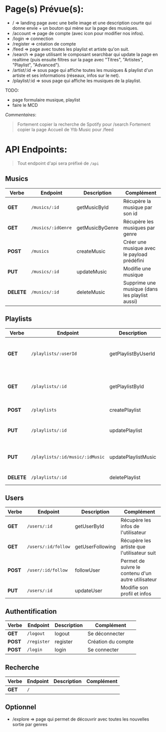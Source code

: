 # Page(s) Prévue(s):

- / => landing page avec une belle image et une description courte qui donne envie + un bouton qui mène sur la page des musiques.
- /account => page de compte (avec icon pour modifier nos infos).
- /login => connection
- /register => création de compte
- /feed => page avec toutes les playlist et artiste qu'on suit.
- /search => page utilisant le composant searchbar qui update la page en realtime (puis ensuite filtres sur la page avec "Titres", "Artistes", "Playlist", "Advanced").
- /artist/:id => sous page qui affiche toutes les musiques & playlist d'un artiste et ses informations (réseaux, infos sur le net).
- /playlist/:id => sous page qui affiche les musiques de la playlist.

TODO:
- page formulaire musique, playlist
- faire le MCD

*Commentaires*:
> Fortement copier la recherche de Spotify pour /search
> Fortement copier la page Accueil de Ytb Music pour /feed


# API Endpoints:
> Tout endpoint d'api sera préfixé de `/api`

## Musics

| Verbe      | Endpoint           | Description     | Complément                                     |
| ---------- | ------------------ | --------------- | ---------------------------------------------- |
| **GET**    | `/musics/:id`      | getMusicById    | Récupère la musique par son id                 |
| **GET**    | `/musics/:idGenre` | getMusicByGenre | Récupère les musiques par genre                |
| **POST**   | `/musics`          | createMusic     | Créer une musique avec le payload prédéfini    |
| **PUT**    | `/musics/:id`      | updateMusic     | Modifie une musique                            |
| **DELETE** | `/musics/:id`      | deleteMusic     | Supprime une musique (dans les playlist aussi) |

## Playlists

| Verbe      | Endpoint                        | Description         | Complément                                                           |
| ---------- | ------------------------------- | ------------------- | -------------------------------------------------------------------- |
| **GET**    | `/playlists/:userId`            | getPlaylistByUserId | Le param peut changer en fonction du retour du getUserById           |
| **GET**    | `/playlists/:id`                | getPlaylistById     | Récupère les informations d'une playlist (musiques, artistes etc...) |
| **POST**   | `/playlists`                    | createPlaylist      | Crée une playlist                                                    |
| **PUT**    | `/playlists/:id`                | updatePlaylist      | Mets à jours les infos/musiques d'une playlist                       |
| **PUT**    | `/playlists/:id/music/:idMusic` | updatePlaylistMusic | Ajoute ou supprime la musique de la playlist                         |
| **DELETE** | `/playlists/:id`                | deletePlaylist      | Supprime une playlist                                                |

## Users

| Verbe    | Endpoint            | Description      | Complément                                         |
| -------- | ------------------- | ---------------- | -------------------------------------------------- |
| **GET**  | `/users/:id`        | getUserById      | Récupère les infos de l'utilisateur                |
| **GET**  | `/users/:id/follow` | getUserFollowing | Récupère les artiste que l'utilisateur suit        |
| **POST** | `/user/:id/follow`  | followUser       | Permet de suivre le contenu d'un autre utilisateur |
| **PUT**  | `/users/:id`        | updateUser       | Modifie son profil et infos                        |

## Authentification

| Verbe    | Endpoint    | Description | Complément         |
| -------- | ----------- | ----------- | ------------------ |
| **GET**  | `/logout`   | logout      | Se déconnecter     |
| **POST** | `/register` | register    | Création du compte |
| **POST** | `/login`    | login       | Se connecter       |

## Recherche

| Verbe   | Endpoint | Description | Complément |
| ------- | -------- | ----------- | ---------- |
| **GET** | `/`      |             |            |


## Optionnel
- /explore => page qui permet de découvrir avec toutes les nouvelles sortie par genres